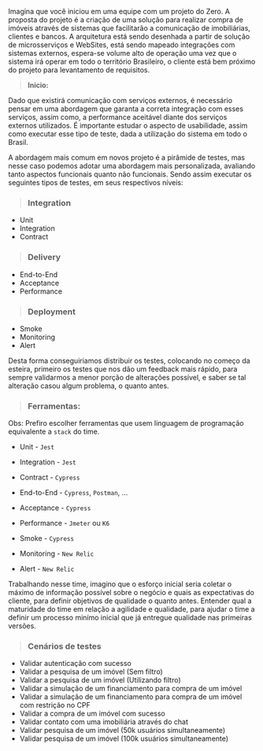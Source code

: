 Imagina que você iniciou em uma equipe com um projeto do Zero. A proposta do projeto é a criação de uma solução
para realizar compra de imóveis através de sistemas que facilitarão a comunicação de imobiliárias, clientes e bancos. A
arquitetura está sendo desenhada a partir de solução de microsserviços e WebSites, está sendo mapeado integrações
com sistemas externos, espera-se volume alto de operação uma vez que o sistema irá operar em todo o território
Brasileiro, o cliente está bem próximo do projeto para levantamento de requisitos.

>**Inicio:**

Dado que existirá comunicação com serviços externos, é necessário pensar em uma abordagem que garanta a correta integração com esses serviços, assim como, a performance aceitável diante dos serviços externos utilizados. É importante estudar o aspecto de usabilidade, assim como executar esse tipo de teste, dada a utilização do sistema em todo o Brasil.

A abordagem mais comum em novos projeto é a pirâmide de testes, mas nesse caso podemos adotar uma abordagem mais personalizada, avaliando tanto aspectos funcionais quanto não funcionais. Sendo assim executar os seguintes tipos de testes, em seus respectivos níveis:

>### Integration

- Unit
- Integration
- Contract

>### Delivery

- End-to-End
- Acceptance
- Performance

>### Deployment

- Smoke
- Monitoring
- Alert

Desta forma conseguiriamos distribuir os testes, colocando no começo da esteira, primeiro os testes que nos dão um feedback mais rápido, para sempre validarmos a menor porção de alterações possível, e saber se tal alteração casou algum problema, o quanto antes.


>### Ferramentas:
Obs: Prefiro escolher ferramentas que usem linguagem de programação equivalente a `stack` do time.

- Unit - `Jest`
- Integration - `Jest`
- Contract - `Cypress`

- End-to-End - `Cypress`, `Postman`, ...
- Acceptance - `Cypress`
- Performance - `Jmeter` ou `K6`

- Smoke - `Cypress`
- Monitoring - `New Relic`
- Alert - `New Relic`


Trabalhando nesse time, imagino que o esforço inicial seria coletar o máximo de informação possível sobre o negócio e quais as expectativas do cliente, para definir objetivos de qualidade o quanto antes. Entender qual a maturidade do time em relação a agilidade e qualidade, para ajudar o time a definir um processo minímo inicial que já entregue qualidade nas primeiras versões.


>### Cenários de testes

- Validar autenticação com sucesso
- Validar a pesquisa de um imóvel (Sem filtro)
- Validar a pesquisa de um imóvel (Utilizando filtro)
- Validar a simulação de um financiamento para compra de um imóvel
- Validar a simulação de um financiamento para compra de um imóvel com restrição no CPF
- Validar a compra de um imóvel com sucesso
- Validar contato com uma imobiliária através do chat
- Validar pesquisa de um imóvel (50k usuários simultaneamente)
- Validar pesquisa de um imóvel (100k usuários simultaneamente)